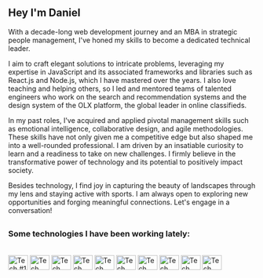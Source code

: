 ## Hey I'm Daniel

With a decade-long web development journey and an MBA in strategic people management, I've honed my skills to become a dedicated technical leader.

I aim to craft elegant solutions to intricate problems, leveraging my expertise in JavaScript and its associated frameworks and libraries such as React.js and Node.js, which I have mastered over the years. I also love teaching and helping others, so I led and mentored teams of talented engineers who work on the search and recommendation systems and the design system of the OLX platform, the global leader in online classifieds.

In my past roles, I've acquired and applied pivotal management skills such as emotional intelligence, collaborative design, and agile methodologies. These skills have not only given me a competitive edge but also shaped me into a well-rounded professional. I am driven by an insatiable curiosity to learn and a readiness to take on new challenges. I firmly believe in the transformative power of technology and its potential to positively impact society.

Besides technology, I find joy in capturing the beauty of landscapes through my lens and staying active with sports. I am always open to exploring new opportunities and forging meaningful connections. Let's engage in a conversation!

##

### Some technologies I have been working lately:

<div style="display: inline_block"><br>
  <img alt="Tech #1 - JS" width="40" height="30" src="https://cdn.jsdelivr.net/gh/devicons/devicon@latest/icons/javascript/javascript-original.svg" />
  <img alt="Tech #2 - TS" width="40" height="30" src="https://cdn.jsdelivr.net/gh/devicons/devicon@latest/icons/typescript/typescript-original.svg" />
  <img alt="Tech #3 - React" width="40" height="30" src="https://cdn.jsdelivr.net/gh/devicons/devicon@latest/icons/react/react-original.svg" />
  <img alt="Tech #4 - Next" width="40" height="30" src="https://cdn.jsdelivr.net/gh/devicons/devicon@latest/icons/nextjs/nextjs-original.svg" />
  <img alt="Tech #5 - HTML" width="40" height="30" src="https://cdn.jsdelivr.net/gh/devicons/devicon@latest/icons/html5/html5-original.svg" />
  <img alt="Tech #6 - CSS" width="40" height="30" src="https://cdn.jsdelivr.net/gh/devicons/devicon@latest/icons/css3/css3-original.svg" />
  <img alt="Tech #7 - Tailwind" width="40" height="30" src="https://cdn.jsdelivr.net/gh/devicons/devicon@latest/icons/tailwindcss/tailwindcss-original.svg" />
  <img alt="Tech #8 - Jest" width="40" height="30" src="https://cdn.jsdelivr.net/gh/devicons/devicon@latest/icons/jest/jest-plain.svg" />
  <img alt="Tech #9 - GitHub Actionsq" width="40" height="30" src="https://cdn.jsdelivr.net/gh/devicons/devicon@latest/icons/githubactions/githubactions-original.svg" />
  <img alt="Tech #10 - Node" width="40" height="30" src="https://cdn.jsdelivr.net/gh/devicons/devicon@latest/icons/nodejs/nodejs-original.svg" />
</div>
